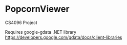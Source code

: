 # PopcornViewer
CS4096 Project

Requires google-gdata .NET library
https://developers.google.com/gdata/docs/client-libraries
